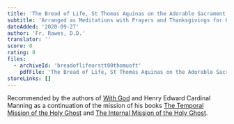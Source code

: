 ```yaml
---
title: 'The Bread of Life, St Thomas Aquinas on the Adorable Sacrament of the Altar'
subtitle: 'Arranged as Meditations with Prayers and Thanksgivings for Holy Communion'
dateAdded: '2020-09-27'
author: 'Fr. Rawes, D.D.'
translator: ''
score: 0
rating: 0
files:
  - archiveId: 'breadoflifeorstt00thomuoft'
    pdfFile: 'The Bread of Life, St Thomas Aquinas on the Adorable Sacrament of the Altar.pdf'
storeLinks: []
---
```


Recommended by the authors of [With God](/books/with-god-a-book-of-prayers-and-reflections-by-fr-lasance.html) and Henry Edward Cardinal Manning as a continuation of the mission of his books [The Temporal Mission of the Holy Ghost](/books/the-temporal-mission-of-the-holy-ghost.html) and [The Internal Mission of the Holy Ghost](/books/the-internal-mission-of-the-holy-ghost.html).
